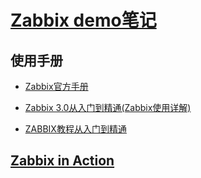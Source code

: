 [Zabbix demo笔记](https://www.notion.so/Zabbix-Introduction-89242b87d7b5400ba580971cb6c0f8d0)
===

使用手册
---

- [Zabbix官方手册](https://www.zabbix.com/documentation/3.4/zh/manual)

- [Zabbix 3.0从入门到精通(Zabbix使用详解)](http://www.cnblogs.com/clsn/p/7885990.html)

- [ZABBIX教程从入门到精通](http://www.ttlsa.com/zabbix/follow-ttlsa-to-study-zabbix/)

[Zabbix in Action](https://github.com/Charles-Miao/Server-Monitoring/tree/master/Ver2.0/zabbix)
---